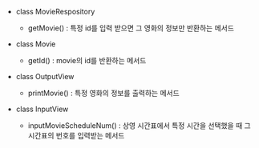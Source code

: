 - class MovieRespository

    - getMovie() : 특정 id를 입력 받으면 그 영화의 정보만 반환하는 메서드

- class Movie

    - getId() : movie의 id를 반환하는 메서드

- class OutputView

    - printMovie() : 특정 영화의 정보를 출력하는 메서드

- class InputView

    - inputMovieScheduleNum() : 상영 시간표에서 특정 시간을 선택했을 때 그 시간표의 번호를 입력받는 메서드
